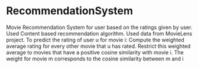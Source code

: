 # RecommendationSystem
Movie Recommendation System for user based on the ratings given by user. Used Content based recommendation algorithm. Used data from MovieLens project. To predict the rating of user u for movie i: Compute the weighted average rating for every other movie that u has rated.  Restrict this weighted average to movies that have a positive cosine similarity with movie i. The weight for movie m corresponds to the cosine similarity between m and i


